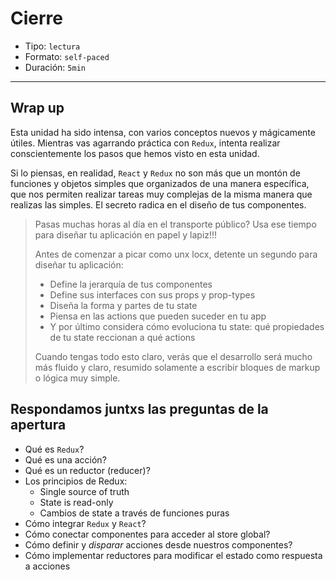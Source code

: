 # Cierre

* Tipo: `lectura`
* Formato: `self-paced`
* Duración: `5min`

***

## Wrap up

Esta unidad ha sido intensa, con varios conceptos nuevos y mágicamente útiles.
Mientras vas agarrando práctica con `Redux`, intenta realizar conscientemente
los pasos que hemos visto en esta unidad.

Si lo piensas, en realidad, `React` y `Redux` no son más que un montón de
funciones y objetos simples que organizados de una manera específica, que nos
permiten realizar tareas muy complejas de la misma manera que realizas las
simples. El secreto radica en el diseño de tus componentes.

> Pasas muchas horas al día en el transporte público? Usa ese tiempo para
> diseñar tu aplicación en papel y lapiz!!!
>
> Antes de comenzar a picar como unx locx, detente un segundo para diseñar tu
> aplicación:
>
> - Define la jerarquía de tus componentes
> - Define sus interfaces con sus props y prop-types
> - Diseña la forma y partes de tu state
> - Piensa en las actions que pueden suceder en tu app
> - Y por último considera cómo evoluciona tu state: qué propiedades de tu state
>   reccionan a qué actions
>
> Cuando tengas todo esto claro, verás que el desarrollo será mucho más fluido y
> claro, resumido solamente a escribir bloques de markup o lógica muy simple.

## Respondamos juntxs las preguntas de la apertura

* Qué es `Redux`?
* Qué es una acción?
* Qué es un reductor (reducer)?
* Los principios de Redux:
  - Single source of truth
  - State is read-only
  - Cambios de state a través de funciones puras
* Cómo integrar `Redux` y `React`?
* Cómo conectar componentes para acceder al store global?
* Cómo definir y _disparar_ acciones desde nuestros componentes?
* Cómo implementar reductores para modificar el estado como respuesta a acciones
